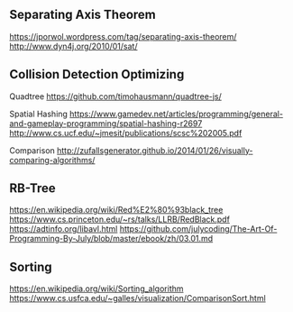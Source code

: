 ## Separating Axis Theorem

https://jporwol.wordpress.com/tag/separating-axis-theorem/
http://www.dyn4j.org/2010/01/sat/

## Collision Detection Optimizing

Quadtree
https://github.com/timohausmann/quadtree-js/

Spatial Hashing
https://www.gamedev.net/articles/programming/general-and-gameplay-programming/spatial-hashing-r2697
http://www.cs.ucf.edu/~jmesit/publications/scsc%202005.pdf

Comparison
http://zufallsgenerator.github.io/2014/01/26/visually-comparing-algorithms/

## RB-Tree

https://en.wikipedia.org/wiki/Red%E2%80%93black_tree
https://www.cs.princeton.edu/~rs/talks/LLRB/RedBlack.pdf
https://adtinfo.org/libavl.html
https://github.com/julycoding/The-Art-Of-Programming-By-July/blob/master/ebook/zh/03.01.md

## Sorting

https://en.wikipedia.org/wiki/Sorting_algorithm
https://www.cs.usfca.edu/~galles/visualization/ComparisonSort.html
